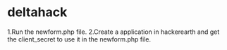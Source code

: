# deltahack
1.Run the newform.php file.
2.Create a application in hackerearth and get the client_secret to use it in the newform.php file.
